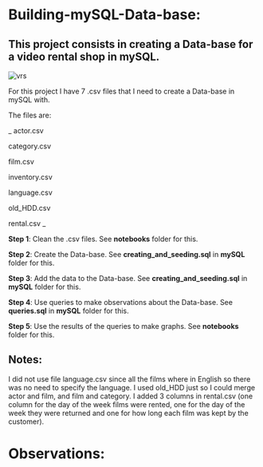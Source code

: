 # Building-mySQL-Data-base:
## This project consists in creating a Data-base for a video rental shop in mySQL.

![vrs](https://s.hdnux.com/photos/01/17/43/33/20854464/7/rawImage.jpg)

For this project I have 7 .csv files that I need to create a Data-base in mySQL with. 


The files are:


_ actor.csv

category.csv

film.csv

inventory.csv

language.csv

old_HDD.csv

rental.csv _



**Step 1**: Clean the .csv files. See **notebooks** folder for this.

**Step 2**: Create the Data-base. See **creating_and_seeding.sql** in **mySQL** folder for this. 

**Step 3**: Add the data to the Data-base. See **creating_and_seeding.sql** in **mySQL** folder for this.

**Step 4**: Use queries to make observations about the Data-base. See **queries.sql** in **mySQL** folder for this.

**Step 5**: Use the results of the queries to make graphs. See **notebooks** folder for this. 

## Notes:

I did not use file language.csv since all the films where in English so there was no need to specify the language. 
I used old_HDD just so I could merge actor and film, and film and category. 
I added 3 columns in rental.csv (one column for the day of the week films were rented, one for the day of the week they were returned and one for how long each film was kept by the customer).

# Observations: